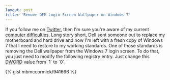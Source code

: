 ```yaml
---
layout: post
title: 'Remove OEM Login Screen Wallpaper on Windows 7'
---
```


If you follow me on [Twitter](http://twitter.com/mbmccormick), then I'm sure you're aware of my current [computer difficulties](http://twitter.com/mbmccormick/status/58600614942355456). Long story short, Dell sent someone out to replace my motherboard and hard drive and now I'm left with a fresh copy of Windows 7 that I need to restore to my working standards. One of those standards is removing the Dell wallpaper from the Windows 7 login screen. To do that, you just need to modify the following registry entry. Just change this [DWORD](http://en.wikipedia.org/wiki/Word_(computer_architecture)) value from `1` to `0`.

{% gist mbmccormick/941666 %}
